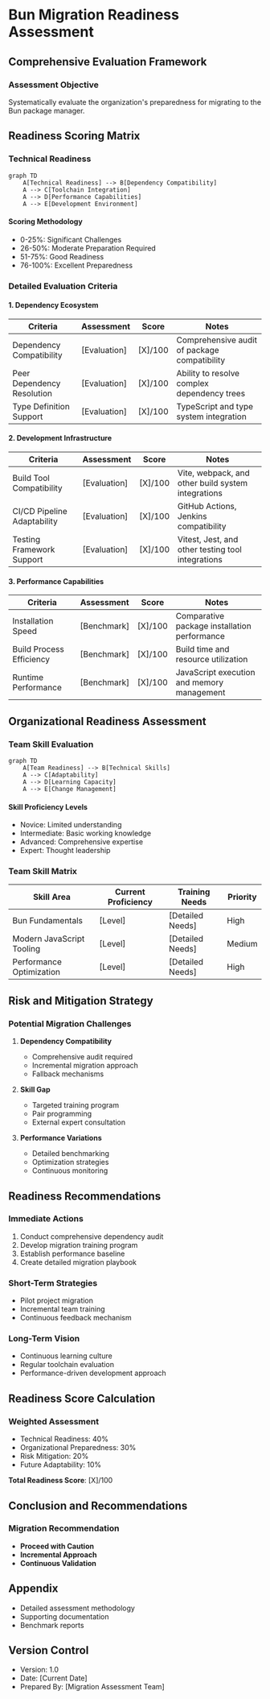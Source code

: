 # Bun Migration Readiness Assessment

## Comprehensive Evaluation Framework

### Assessment Objective
Systematically evaluate the organization's preparedness for migrating to the Bun package manager.

## Readiness Scoring Matrix

### Technical Readiness
```mermaid
graph TD
    A[Technical Readiness] --> B[Dependency Compatibility]
    A --> C[Toolchain Integration]
    A --> D[Performance Capabilities]
    A --> E[Development Environment]
```

#### Scoring Methodology
- 0-25%: Significant Challenges
- 26-50%: Moderate Preparation Required
- 51-75%: Good Readiness
- 76-100%: Excellent Preparedness

### Detailed Evaluation Criteria

#### 1. Dependency Ecosystem
| Criteria | Assessment | Score | Notes |
|----------|------------|-------|-------|
| Dependency Compatibility | [Evaluation] | [X]/100 | Comprehensive audit of package compatibility |
| Peer Dependency Resolution | [Evaluation] | [X]/100 | Ability to resolve complex dependency trees |
| Type Definition Support | [Evaluation] | [X]/100 | TypeScript and type system integration |

#### 2. Development Infrastructure
| Criteria | Assessment | Score | Notes |
|----------|------------|-------|-------|
| Build Tool Compatibility | [Evaluation] | [X]/100 | Vite, webpack, and other build system integrations |
| CI/CD Pipeline Adaptability | [Evaluation] | [X]/100 | GitHub Actions, Jenkins compatibility |
| Testing Framework Support | [Evaluation] | [X]/100 | Vitest, Jest, and other testing tool integrations |

#### 3. Performance Capabilities
| Criteria | Assessment | Score | Notes |
|----------|------------|-------|-------|
| Installation Speed | [Benchmark] | [X]/100 | Comparative package installation performance |
| Build Process Efficiency | [Benchmark] | [X]/100 | Build time and resource utilization |
| Runtime Performance | [Benchmark] | [X]/100 | JavaScript execution and memory management |

## Organizational Readiness Assessment

### Team Skill Evaluation
```mermaid
graph TD
    A[Team Readiness] --> B[Technical Skills]
    A --> C[Adaptability]
    A --> D[Learning Capacity]
    A --> E[Change Management]
```

#### Skill Proficiency Levels
- Novice: Limited understanding
- Intermediate: Basic working knowledge
- Advanced: Comprehensive expertise
- Expert: Thought leadership

### Team Skill Matrix
| Skill Area | Current Proficiency | Training Needs | Priority |
|------------|---------------------|----------------|----------|
| Bun Fundamentals | [Level] | [Detailed Needs] | High |
| Modern JavaScript Tooling | [Level] | [Detailed Needs] | Medium |
| Performance Optimization | [Level] | [Detailed Needs] | High |

## Risk and Mitigation Strategy

### Potential Migration Challenges
1. **Dependency Compatibility**
   - Comprehensive audit required
   - Incremental migration approach
   - Fallback mechanisms

2. **Skill Gap**
   - Targeted training program
   - Pair programming
   - External expert consultation

3. **Performance Variations**
   - Detailed benchmarking
   - Optimization strategies
   - Continuous monitoring

## Readiness Recommendations

### Immediate Actions
1. Conduct comprehensive dependency audit
2. Develop migration training program
3. Establish performance baseline
4. Create detailed migration playbook

### Short-Term Strategies
- Pilot project migration
- Incremental team training
- Continuous feedback mechanism

### Long-Term Vision
- Continuous learning culture
- Regular toolchain evaluation
- Performance-driven development approach

## Readiness Score Calculation

### Weighted Assessment
- Technical Readiness: 40%
- Organizational Preparedness: 30%
- Risk Mitigation: 20%
- Future Adaptability: 10%

**Total Readiness Score**: [X]/100

## Conclusion and Recommendations

### Migration Recommendation
- **Proceed with Caution**
- **Incremental Approach**
- **Continuous Validation**

## Appendix
- Detailed assessment methodology
- Supporting documentation
- Benchmark reports

## Version Control
- Version: 1.0
- Date: [Current Date]
- Prepared By: [Migration Assessment Team]